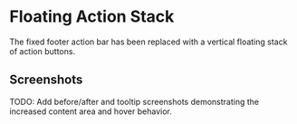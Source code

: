 # Floating Action Stack

The fixed footer action bar has been replaced with a vertical floating stack of action buttons.

## Screenshots

TODO: Add before/after and tooltip screenshots demonstrating the increased content area and hover behavior.
